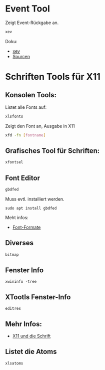 # Event Tool
Zeigt Event-Rückgabe an.
```bash
xev
```
Doku:
 - [xev](https://www.commandlinux.com/man-page/man1/xev.1.html)
 - [Sourcen](https://github.com/freedesktop/xev)


# Schriften Tools für X11

## Konsolen Tools:
Listet alle Fonts auf:
```bash
xlsfonts
```

Zeigt den Font an, Ausgabe in X11
```bash
xfd -fn [fontname]
```

## Grafisches Tool für Schriften:

```bash
xfontsel
```

## Font Editor

```bash
gbdfed
```
Muss evtl. installiert werden.
```
sudo apt install gbdfed
```
Meht infos: 
- [Font-Formate](http://x11.gweb.info/x11_0654_fontformats.html)

## Diverses
```bash
bitmap
```
## Fenster Info
```
xwininfo -tree
```

## XTootls Fenster-Info
```
editres
```

## Mehr Infos:

- [X11 und die Schrift](http://x11.gweb.info/x11_0650_fonts.html)

## Listet die Atoms
```
xlsatoms
```



